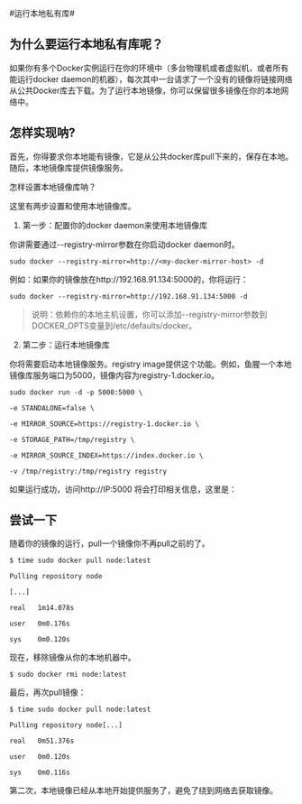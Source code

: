 #运行本地私有库#

## 为什么要运行本地私有库呢？ ##

如果你有多个Docker实例运行在你的环境中（多台物理机或者虚拟机，或者所有能运行docker daemon的机器），每次其中一台请求了一个没有的镜像将链接网络从公共Docker库去下载。为了运行本地镜像，你可以保留很多镜像在你的本地网络中。

## 怎样实现呐? ##

首先，你得要求你本地能有镜像，它是从公共docker库pull下来的，保存在本地。随后，本地镜像库提供镜像服务。

怎样设置本地镜像库呐？

这里有两步设置和使用本地镜像库。

1. 第一步：配置你的docker daemon来使用本地镜像库

你讲需要通过--registry-mirror参数在你启动docker daemon时。

	sudo docker --registry-mirror=http://<my-docker-mirror-host> -d

例如：如果你的镜像放在http://192.168.91.134:5000的，你将运行：

	sudo docker --registry-mirror=http://192.168.91.134:5000 -d

> 说明：依赖你的本地主机设置，你可以添加--registry-mirror参数到DOCKER_OPTS变量到/etc/defaults/docker。

2. 第二步：运行本地镜像库

你将需要启动本地镜像服务。registry image提供这个功能。例如，鱼腥一个本地镜像库服务端口为5000，镜像内容为registry-1.docker.io。

	sudo docker run -d -p 5000:5000 \
	
	-e STANDALONE=false \
	
	-e MIRROR_SOURCE=https://registry-1.docker.io \
	
	-e STORAGE_PATH=/tmp/registry \
	
	-e MIRROR_SOURCE_INDEX=https://index.docker.io \
	
	-v /tmp/registry:/tmp/registry registry

如果运行成功，访问http://IP:5000 将会打印相关信息，这里是：



## 尝试一下 ##

随着你的镜像的运行，pull一个镜像你不再pull之前的了。

	$ time sudo docker pull node:latest
	
	Pulling repository node
	
	[...]
	
	real   1m14.078s
	
	user   0m0.176s
	
	sys    0m0.120s

现在，移除镜像从你的本地机器中。
	
	$ sudo docker rmi node:latest

最后，再次pull镜像：
	
	$ time sudo docker pull node:latest
	
	Pulling repository node[...]
	
	real   0m51.376s
	
	user   0m0.120s
	
	sys    0m0.116s



第二次，本地镜像已经从本地开始提供服务了，避免了绕到网络去获取镜像。